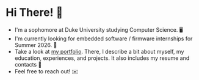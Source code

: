 # Hi There! 👋

* I'm a sophomore at Duke University studying Computer Science. 🖥️
* I'm currently looking for embedded software / firmware internships for Summer 2026. 🌻
* Take a look at [my portfolio](https://joshualiu555.github.io). There, I describe a bit about myself, my education, experiences, and projects. It also includes my resume and contacts 💼 
* Feel free to reach out! ✉️
